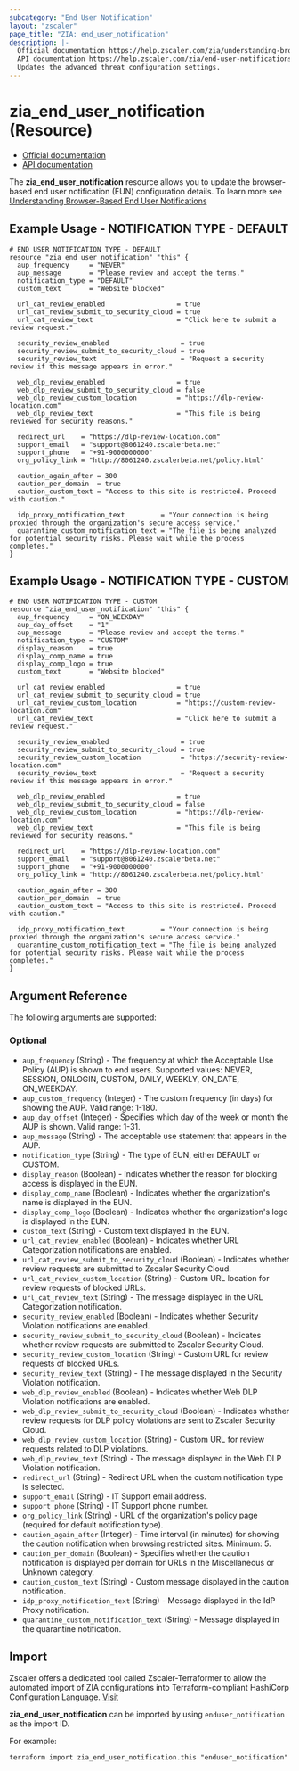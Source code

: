 ```yaml
---
subcategory: "End User Notification"
layout: "zscaler"
page_title: "ZIA: end_user_notification"
description: |-
  Official documentation https://help.zscaler.com/zia/understanding-browser-based-end-user-notifications
  API documentation https://help.zscaler.com/zia/end-user-notifications#/eun-get
  Updates the advanced threat configuration settings.
---
```


# zia_end_user_notification (Resource)

* [Official documentation](https://help.zscaler.com/zia/understanding-browser-based-end-user-notifications)
* [API documentation](https://help.zscaler.com/zia/end-user-notifications#/eun-get)

The **zia_end_user_notification** resource allows you to update the browser-based end user notification (EUN) configuration details. To learn more see [Understanding Browser-Based End User Notifications](https://help.zscaler.com/unified/understanding-browser-based-end-user-notifications)

## Example Usage - NOTIFICATION TYPE - DEFAULT

```hcl
# END USER NOTIFICATION TYPE - DEFAULT
resource "zia_end_user_notification" "this" {
  aup_frequency     = "NEVER"
  aup_message       = "Please review and accept the terms."
  notification_type = "DEFAULT"
  custom_text       = "Website blocked"

  url_cat_review_enabled                  = true
  url_cat_review_submit_to_security_cloud = true
  url_cat_review_text                     = "Click here to submit a review request."

  security_review_enabled                  = true
  security_review_submit_to_security_cloud = true
  security_review_text                     = "Request a security review if this message appears in error."

  web_dlp_review_enabled                  = true
  web_dlp_review_submit_to_security_cloud = false
  web_dlp_review_custom_location          = "https://dlp-review-location.com"
  web_dlp_review_text                     = "This file is being reviewed for security reasons."

  redirect_url    = "https://dlp-review-location.com"
  support_email   = "support@8061240.zscalerbeta.net"
  support_phone   = "+91-9000000000"
  org_policy_link = "http://8061240.zscalerbeta.net/policy.html"

  caution_again_after = 300
  caution_per_domain  = true
  caution_custom_text = "Access to this site is restricted. Proceed with caution."

  idp_proxy_notification_text         = "Your connection is being proxied through the organization's secure access service."
  quarantine_custom_notification_text = "The file is being analyzed for potential security risks. Please wait while the process completes."
}
```

## Example Usage - NOTIFICATION TYPE - CUSTOM

```hcl
# END USER NOTIFICATION TYPE - CUSTOM
resource "zia_end_user_notification" "this" {
  aup_frequency     = "ON_WEEKDAY"
  aup_day_offset    = "1"
  aup_message       = "Please review and accept the terms."
  notification_type = "CUSTOM"
  display_reason    = true
  display_comp_name = true
  display_comp_logo = true
  custom_text       = "Website blocked"

  url_cat_review_enabled                  = true
  url_cat_review_submit_to_security_cloud = true
  url_cat_review_custom_location          = "https://custom-review-location.com"
  url_cat_review_text                     = "Click here to submit a review request."

  security_review_enabled                  = true
  security_review_submit_to_security_cloud = true
  security_review_custom_location          = "https://security-review-location.com"
  security_review_text                     = "Request a security review if this message appears in error."

  web_dlp_review_enabled                  = true
  web_dlp_review_submit_to_security_cloud = false
  web_dlp_review_custom_location          = "https://dlp-review-location.com"
  web_dlp_review_text                     = "This file is being reviewed for security reasons."

  redirect_url    = "https://dlp-review-location.com"
  support_email   = "support@8061240.zscalerbeta.net"
  support_phone   = "+91-9000000000"
  org_policy_link = "http://8061240.zscalerbeta.net/policy.html"

  caution_again_after = 300
  caution_per_domain  = true
  caution_custom_text = "Access to this site is restricted. Proceed with caution."

  idp_proxy_notification_text         = "Your connection is being proxied through the organization's secure access service."
  quarantine_custom_notification_text = "The file is being analyzed for potential security risks. Please wait while the process completes."
}
```

## Argument Reference

The following arguments are supported:

### Optional

* `aup_frequency` (String) - The frequency at which the Acceptable Use Policy (AUP) is shown to end users. Supported values: NEVER, SESSION, ONLOGIN, CUSTOM, DAILY, WEEKLY, ON_DATE, ON_WEEKDAY.
* `aup_custom_frequency` (Integer) - The custom frequency (in days) for showing the AUP. Valid range: 1-180.
* `aup_day_offset` (Integer) - Specifies which day of the week or month the AUP is shown. Valid range: 1-31.
* `aup_message` (String) - The acceptable use statement that appears in the AUP.
* `notification_type` (String) - The type of EUN, either DEFAULT or CUSTOM.
* `display_reason` (Boolean) - Indicates whether the reason for blocking access is displayed in the EUN.
* `display_comp_name` (Boolean) - Indicates whether the organization's name is displayed in the EUN.
* `display_comp_logo` (Boolean) - Indicates whether the organization's logo is displayed in the EUN.
* `custom_text` (String) - Custom text displayed in the EUN.
* `url_cat_review_enabled` (Boolean) - Indicates whether URL Categorization notifications are enabled.
* `url_cat_review_submit_to_security_cloud` (Boolean) - Indicates whether review requests are submitted to Zscaler Security Cloud.
* `url_cat_review_custom_location` (String) - Custom URL location for review requests of blocked URLs.
* `url_cat_review_text` (String) - The message displayed in the URL Categorization notification.
* `security_review_enabled` (Boolean) - Indicates whether Security Violation notifications are enabled.
* `security_review_submit_to_security_cloud` (Boolean) - Indicates whether review requests are submitted to Zscaler Security Cloud.
* `security_review_custom_location` (String) - Custom URL for review requests of blocked URLs.
* `security_review_text` (String) - The message displayed in the Security Violation notification.
* `web_dlp_review_enabled` (Boolean) - Indicates whether Web DLP Violation notifications are enabled.
* `web_dlp_review_submit_to_security_cloud` (Boolean) - Indicates whether review requests for DLP policy violations are sent to Zscaler Security Cloud.
* `web_dlp_review_custom_location` (String) - Custom URL for review requests related to DLP violations.
* `web_dlp_review_text` (String) - The message displayed in the Web DLP Violation notification.
* `redirect_url` (String) - Redirect URL when the custom notification type is selected.
* `support_email` (String) - IT Support email address.
* `support_phone` (String) - IT Support phone number.
* `org_policy_link` (String) - URL of the organization's policy page (required for default notification type).
* `caution_again_after` (Integer) - Time interval (in minutes) for showing the caution notification when browsing restricted sites. Minimum: 5.
* `caution_per_domain` (Boolean) - Specifies whether the caution notification is displayed per domain for URLs in the Miscellaneous or Unknown category.
* `caution_custom_text` (String) - Custom message displayed in the caution notification.
* `idp_proxy_notification_text` (String) - Message displayed in the IdP Proxy notification.
* `quarantine_custom_notification_text` (String) - Message displayed in the quarantine notification.

## Import

Zscaler offers a dedicated tool called Zscaler-Terraformer to allow the automated import of ZIA configurations into Terraform-compliant HashiCorp Configuration Language.
[Visit](https://github.com/zscaler/zscaler-terraformer)

**zia_end_user_notification** can be imported by using `enduser_notification` as the import ID.

For example:

```shell
terraform import zia_end_user_notification.this "enduser_notification"
```
